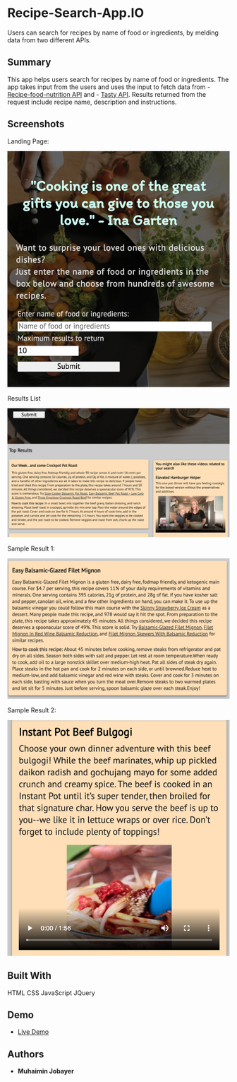 
# Recipe-Search-App.IO

Users can search for recipes by name of food or ingredients, by melding data from two different APIs.

## Summary

This app helps users search for recipes by name of food or ingredients. The app takes input from the users and uses the input to fetch data from - [Recipe-food-nutrition API](https://rapidapi.com/spoonacular/api/recipe-food-nutrition/pricing) and - [Tasty API](https://rapidapi.com/apidojo/api/tasty). Results returned from the request include recipe name, description and instructions.

## Screenshots
Landing Page:

![landing page](screenshots/start-page.png)

Results List

![about](screenshots/results-list.png)

Sample Result 1:

![library](screenshots/sample-result-1.png)

Sample Result 2:

![recommendations](screenshots/sample-result-2.png)


## Built With

HTML
CSS
JavaScript
JQuery

## Demo

- [Live Demo](https://mmj05.github.io/recipe-search-app/)

## Authors

* **Muhaimin Jobayer**

